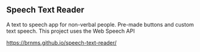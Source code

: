 ## Speech Text Reader

A text to speech app for non-verbal people. Pre-made buttons and custom text speech. This project uses the Web Speech API

https://brnms.github.io/speech-text-reader/
